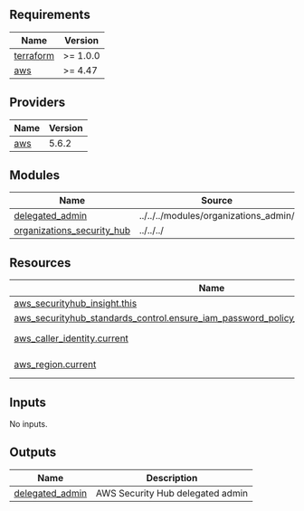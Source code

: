 ## Requirements

| Name | Version |
|------|---------|
| <a name="requirement_terraform"></a> [terraform](#requirement\_terraform) | >= 1.0.0 |
| <a name="requirement_aws"></a> [aws](#requirement\_aws) | >= 4.47 |

## Providers

| Name | Version |
|------|---------|
| <a name="provider_aws"></a> [aws](#provider\_aws) | 5.6.2 |

## Modules

| Name | Source | Version |
|------|--------|---------|
| <a name="module_delegated_admin"></a> [delegated\_admin](#module\_delegated\_admin) | ../../../modules/organizations_admin/ | n/a |
| <a name="module_organizations_security_hub"></a> [organizations\_security\_hub](#module\_organizations\_security\_hub) | ../../../ | n/a |

## Resources

| Name | Type |
|------|------|
| [aws_securityhub_insight.this](https://registry.terraform.io/providers/hashicorp/aws/latest/docs/resources/securityhub_insight) | resource |
| [aws_securityhub_standards_control.ensure_iam_password_policy_prevents_password_reuse](https://registry.terraform.io/providers/hashicorp/aws/latest/docs/resources/securityhub_standards_control) | resource |
| [aws_caller_identity.current](https://registry.terraform.io/providers/hashicorp/aws/latest/docs/data-sources/caller_identity) | data source |
| [aws_region.current](https://registry.terraform.io/providers/hashicorp/aws/latest/docs/data-sources/region) | data source |

## Inputs

No inputs.

## Outputs

| Name | Description |
|------|-------------|
| <a name="output_delegated_admin"></a> [delegated\_admin](#output\_delegated\_admin) | AWS Security Hub delegated admin |
